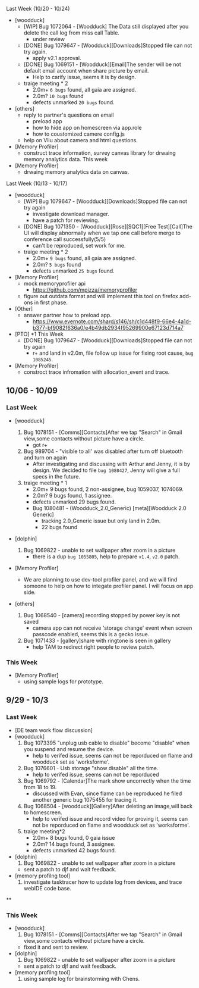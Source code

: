 Last Week (10/20 - 10/24)

* [woodduck]
 	- [WIP] Bug 1072064 - [Woodduck] The Data still displayed after you delete the call log from miss call Table.
		- under review
	- [DONE] Bug 1079647 - [Woodduck][Downloads]Stopped file can not try again.
		-  apply v2.1 approval.
	- [DONE] Bug 1069151 - [Woodduck][Email]The sender will be not default email account when share picture by email.
		- Help to carify issue, seems it is by design.
	- traige meeting * 2
 		- 2.0m+ `6 bugs` found, all gaia are assigned.
 		- 2.0m? `10 bugs` found
 		- defects unmarked `20 bugs` found.
* [others]
	- reply to partner's questions on email
		- preload app
		- how to hide app on homescreen via app.role
		- how to coustomized camere config.js
	- help on Vliu about camera and html questions.
* [Memory Profiler]
	- construct trace information, survey canvas library for drwaing memory analytics data.
This week
* [Memory Profiler]
	- drwaing memory analytics data on canvas.
 
Last Week (10/13 - 10/17)

* [woodduck]
	- [WIP] Bug 1079647 - [Woodduck][Downloads]Stopped file can not try again
		- investigate download manager.
		- have a patch for reviewing.
	- [DONE] Bug 1071350 - [Woodduck][Rose][SQC1][Free Test][Call]The UI will display abnormally when we tap one call before merge to conference call successfully(5/5) 
		-	can't be reproduced, set work for me. 
 	- traige meeting * 2
 		- 2.0m+ `9 bugs` found, all gaia are assigned.
 		- 2.0m? `5 bugs` found
 		- defects unmarked `25 bugs` found.
* [Memory Profiler]
	- mock memoryprofiler api	
		- https://github.com/mpizza/memoryprofiler
	- figure out outdata format and will implement this tool on firefox add-ons in first phase.
* [Other]
	- answer partner how to preload app.
		- https://www.evernote.com/shard/s146/sh/c1d448f9-66e4-4a1d-b377-bf9082f636a0/e4b49db2934f95269900e67123d714a7 
* [PTO] *1
This Week
	- [DONE] Bug 1079647 - [Woodduck][Downloads]Stopped file can not try again
		- r+ and land in v2.0m, file follow up issue for fixing root cause, `bug 1085245`.
* [Memory Profiler]
	- constroct trace infromation with allocation_event and trace.

## 10/06 - 10/09 ##
### Last Week ###
* [woodduck]
	1. Bug 1078151 - [Comms][Contacts]After we tap "Search" in Gmail view,some contacts without picture have a circle.
		- got r+
	2. Bug 989704 - "visible to all' was disabled after turn off bluetooth and turn on again
		- After investigating and discussing with Arthur and Jenny, it is by design. We decided to file `bug 1080427`, Jenny will give a full specs in the future. 
	3. traige meeting * 1
		- 2.0m+ 9 bugs found, 2 non-assignee, bug 1059037, 1074069.
		- 2.0m? 9 bugs found, 1 assignee. 
		- defects unmarked 29 bugs found.
		- Bug 1080481 - (Woodduck_2.0_Generic) [meta][Woodduck 2.0 Generic]
			- tracking 2.0_Generic issue but only land in 2.0m.
			- 22 bugs found
* [dolphin]
	1. Bug 1069822 - unable to set wallpaper after zoom in a picture
		- there is a dup `bug 1055805`, help to prepare `v1.4`, `v2.0` patch.
* [Memory Profiler]
	- We are planning to use dev-tool profiler panel, and we will find someone to help on how to integate profiler panel. I will focus on app side.
	
* [others]
	1. Bug 1068540 - [camera] recording stopped by power key is not saved
		- camera app can not receive 'storage change' event when screen passcode enabled, seems this is a gecko issue.
	2. Bug 1071433 - [gallery]share with ringtone is seen in gallery
		- help TAM to redirect right people to review patch.
### This Week ###
* [Memory Profiler]
	- using sample logs for prototype.

## 9/29 - 10/3 ##

### Last Week ###

* [DE team work flow discussion]
* [woodduck] 
	1. Bug 1073395 "unplug usb cable to disable" become "disable" when you suspend and resume the device.
		- help to verifed issue, seems can not be reporduced on flame and woodduck set as 'worksforme'.
	2. Bug 1076601 - Usb storage "show disable" all the time.
		- help to verifed issue, seems can not be reporduced
	3. Bug 1069792 - [Calendar]The mark show uncorrectly when the time from 18 to 19.
		- discussed with Evan, since flame can be reproduced he filed another generic bug 1075455 for tracing it.
	4. Bug 1068504 - [woodduck][Gallery]After deleting an image,will back to homescreen.
		- help to verifed issue and record video for proving it, seems can not be reporduced on flame and woodduck set as 'worksforme'.
	5. traige meeting*2
		- 2.0m+ 8 bugs found, 0 gaia issue
		- 2.0m? 14 bugs found, 3 assignee. 
		- defects unmarked 42 bugs found.
* [dolphin]
	1. Bug 1069822 - unable to set wallpaper after zoom in a picture
	- sent a patch to djf and wait feedback.
* [memory profilng tool]
	1. investigate tasktracer how to update log from devices, and trace webIDE code base.

**
### This Week ###

* [woodduck]
	1. Bug 1078151 - [Comms][Contacts]After we tap "Search" in Gmail view,some contacts without picture have a circle.
	- fixed it and sent to review.
* [dolphin]
	1. Bug 1069822 - unable to set wallpaper after zoom in a picture
	- sent a patch to djf and wait feedback.
* [memory profilng tool]
	1. using sample log for brainstorming with Chens. 